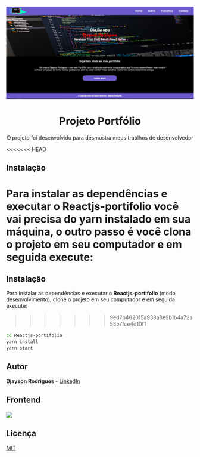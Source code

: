 <p align="center"><img src="./src/assets/home.png" ></img>
<h1 align="center">Projeto Portfólio</h1>
<p align="center">O projeto foi desenvolvido para desmostra meus trablhos de desenvolvedor</p>

<<<<<<< HEAD
 
## Instalação 
Para instalar as dependências e executar o **Reactjs-portifolio** você vai precisa do yarn instalado em sua máquina, o outro passo é você clona o projeto em seu computador e em seguida execute:
=======
  ## Instalação 
Para instalar as dependências e executar o **Reactjs-portifolio** (modo desenvolvimento), clone o projeto em seu computador e em seguida execute:
>>>>>>> 9ed7b462015a938a8e9b1b4a72a5857fce4d10f1

```bash
cd Reactjs-portifolio
yarn install
yarn start
```
## Autor
**Djayson Rodrigues** - [LinkedIn](https://br.linkedin.com/in/djaysonrodrigues)



## Frontend

<img align="center" src="./src/assets/githome.gif"></img>

## Licença
[MIT](./LICENSE)